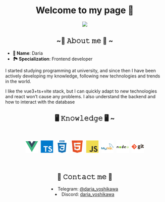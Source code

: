 
<body>
  <center>
      <h1 align="center"> Welcome to my page  🌿 </h1>
          <div align="center">
            <img  src="https://i.imgur.com/0qpiO18.gif">
            <h2>  ~🐊 𝙰𝚋𝚘𝚞𝚝 𝚖𝚎 🐊 ~ </h2>
            <ul>
              <li  align="left"> <b>🎑 Name</b>:  Daria  </li>
              <li  align="left"> <b>🏞 Specialization</b>:  Frontend developer</li>
            </ul>
              <p  align="left"> 
              I started studying programming at university, and since then I have been actively developing my knowledge, following new technologies and trends in the world. 
              </p>
              <p align="left">
                I like the vue3+ts+vite stack, but I can quickly adapt to new technologies and react won’t cause any problems. I also understand the backend and how to interact with the database
              </p>
             </div>
              <h2 align="center">           🖥 𝙺𝚗𝚘𝚠𝚕𝚎𝚍𝚐𝚎 🖥 ~</h2>
                  <br>
                <p align="center">
                  <img src="https://github.com/devicons/devicon/blob/master/icons/vuejs/vuejs-original.svg" title="vuejs" alt="vuejs" width="40" height="40"/>&nbsp;
                  <img src="https://github.com/devicons/devicon/blob/master/icons/typescript/typescript-original.svg" title="React" alt="React" width="40" height="40"/>&nbsp;
                  <img src="https://github.com/devicons/devicon/blob/master/icons/css3/css3-plain-wordmark.svg"  title="CSS3" alt="CSS" width="40" height="40"/>&nbsp;
                  <img src="https://github.com/devicons/devicon/blob/master/icons/html5/html5-original.svg" title="HTML5" alt="HTML" width="40" height="40"/>&nbsp;
                  <img src="https://github.com/devicons/devicon/blob/master/icons/javascript/javascript-original.svg" title="JavaScript" alt="JavaScript" width="40" height="40"/>&nbsp;
                  <img src="https://github.com/devicons/devicon/blob/master/icons/mysql/mysql-original-wordmark.svg" title="MySQL"  alt="MySQL" width="40" height="40"/>&nbsp;
                  <img src="https://github.com/devicons/devicon/blob/master/icons/nodejs/nodejs-original-wordmark.svg" title="NodeJS" alt="NodeJS" width="40" height="40"/>&nbsp;
                  <img src="https://github.com/devicons/devicon/blob/master/icons/git/git-original-wordmark.svg" title="Git" **alt="Git" width="40" height="40"/>
                </p>
               <br>
            <h2 align="center">   📝 𝙲𝚘𝚗𝚝𝚊𝚌𝚝 𝚖𝚎 📝 </h2>
                   <li>
                   Telegram: <a href="https://t.me/daria_yoshikawa"> @daria_yoshikawa</a>
                </li>
                <li>
                  Discord: <a href="https://discord.me/daria_yoshikawa" target="_blank">daria_yoshikawa</a></p>
                </li>
    </center>
</body>

